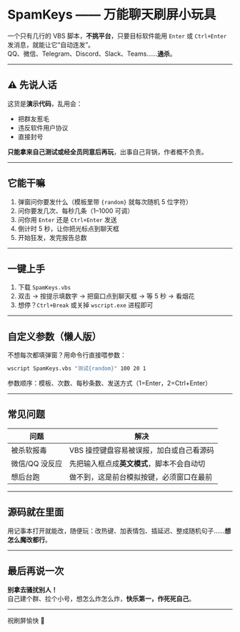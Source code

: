 # SpamKeys —— 万能聊天刷屏小玩具

一个只有几行的 VBS 脚本，**不挑平台**，只要目标软件能用 `Enter` 或 `Ctrl+Enter` 发消息，就能让它“自动连发”。  
QQ、微信、Telegram、Discord、Slack、Teams……**通杀**。

---

## ⚠️ 先说人话
这货是**演示代码**，乱用会：  
- 把群友惹毛  
- 违反软件用户协议  
- 直接封号  

**只能拿来自己测试或经全员同意后再玩**，出事自己背锅，作者概不负责。

---

## 它能干嘛
1. 弹窗问你要发什么（模板里带 `{random}` 就每次随机 5 位字符）  
2. 问你要发几次、每秒几条（1–1000 可调）  
3. 问你用 `Enter` 还是 `Ctrl+Enter` 发送  
4. 倒计时 5 秒，让你把光标点到聊天框  
5. 开始狂发，发完报告总数

---

## 一键上手
1. 下载 `SpamKeys.vbs`  
2. 双击 → 按提示填数字 → 把窗口点到聊天框 → 等 5 秒 → 看烟花  
3. 想停？`Ctrl+Break` 或关掉 `wscript.exe` 进程即可

---

## 自定义参数（懒人版）
不想每次都填弹窗？用命令行直接喂参数：  
```cmd
wscript SpamKeys.vbs "测试{random}" 100 20 1
```
参数顺序：模板、次数、每秒条数、发送方式（1=Enter，2=Ctrl+Enter）

---

## 常见问题
| 问题 | 解决 |
|---|---|
| 被杀软报毒 | VBS 操控键盘容易被误报，加白或自己看源码 |
| 微信/QQ 没反应 | 先把输入框点成**英文模式**，脚本不会自动切 |
| 想后台跑 | 做不到，这是前台模拟按键，必须窗口在最前 |

---

## 源码就在里面
用记事本打开就能改，随便玩：改热键、加表情包、插延迟、整成随机句子……**想怎么魔改都行**。

---

## 最后再说一次
**别拿去骚扰别人！**  
自己建个群、拉个小号，想怎么炸怎么炸，**快乐第一，作死死自己**。

---

祝刷屏愉快 🎉
